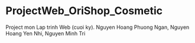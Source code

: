 # ProjectWeb_OriShop_Cosmetic
Project mon Lap trinh Web (cuoi ky). Nguyen Hoang Phuong Ngan, Nguyen Hoang Yen Nhi, Nguyen Minh Tri
